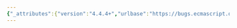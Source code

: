 ```yaml
---
{"_attributes":{"version":"4.4.4+","urlbase":"https://bugs.ecmascript.org/","maintainer":"dherman@mozilla.com"},"bug":{"bug_id":2223,"creation_ts":"2013-11-10 22:24:00 -0800","short_desc":"9.2.9: missing \")\"","delta_ts":"2014-06-02 11:36:37 -0700","product":"Draft for 6th Edition","component":"editorial issue","version":"Rev 22: January 20, 2014 Draft","rep_platform":"All","op_sys":"All","bug_status":"RESOLVED","resolution":"FIXED","priority":"Normal","bug_severity":"normal","everconfirmed":true,"reporter":{"uid":"jmdyck","name":"Michael Dyck"},"assigned_to":{"uid":"allen","name":"Allen Wirfs-Brock"},"long_desc":[{"commentid":6651,"comment_count":0,"who":{"uid":"jmdyck","name":"Michael Dyck"},"bug_when":"2013-11-10 22:24:40 -0800","thetext":"In 9.2.9 \"MakeConstructor Abstract Operation\",\nstep 7 says:\n    Let status be the result of\n    DefinePropertyOrThrow(F, \"prototype\", and PropertyDescriptor{...}.\n\nInsert right paren before the final period."},{"commentid":6655,"comment_count":1,"who":{"uid":"allen","name":"Allen Wirfs-Brock"},"bug_when":"2013-11-11 11:53:19 -0800","thetext":"fixed in rev22 editor's draft"},{"commentid":7091,"comment_count":2,"who":{"uid":"allen","name":"Allen Wirfs-Brock"},"bug_when":"2014-01-27 10:05:02 -0800","thetext":"fixed in Rev22 (January 20, 2013) release"},{"commentid":7232,"comment_count":3,"who":{"uid":"jmdyck","name":"Michael Dyck"},"bug_when":"2014-02-09 20:31:33 -0800","thetext":"Nope, rev22 still has the missing right-paren."},{"commentid":8461,"comment_count":4,"who":{"uid":"allen","name":"Allen Wirfs-Brock"},"bug_when":"2014-05-14 16:55:09 -0700","thetext":"fixed in rev25 editor's draft"},{"commentid":8821,"comment_count":5,"who":{"uid":"jmdyck","name":"Michael Dyck"},"bug_when":"2014-06-02 11:36:37 -0700","thetext":"confirmed fixed."}]}}
---
```

